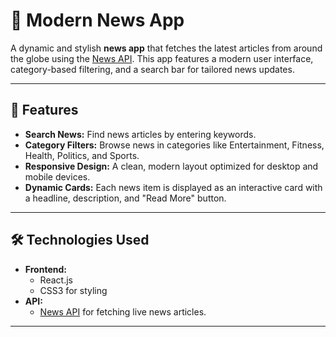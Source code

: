 # 🌟 Modern News App 

A dynamic and stylish **news app** that fetches the latest articles from around the globe using the [News API](https://newsapi.org/). This app features a modern user interface, category-based filtering, and a search bar for tailored news updates.

---

## 🚀 Features

- **Search News:** Find news articles by entering keywords.
- **Category Filters:** Browse news in categories like Entertainment, Fitness, Health, Politics, and Sports.
- **Responsive Design:** A clean, modern layout optimized for desktop and mobile devices.
- **Dynamic Cards:** Each news item is displayed as an interactive card with a headline, description, and "Read More" button.

---

## 🛠️ Technologies Used

- **Frontend:**
  - React.js
  - CSS3 for styling
- **API:**
  - [News API](https://newsapi.org/) for fetching live news articles.

---


